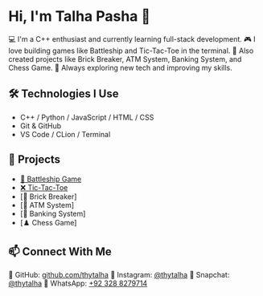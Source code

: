 # Hi, I'm Talha Pasha 👋

💻 I'm a C++ enthusiast and currently learning full-stack development.
🎮 I love building games like Battleship and Tic-Tac-Toe in the terminal.
🧱 Also created projects like Brick Breaker, ATM System, Banking System, and Chess Game.
🚀 Always exploring new tech and improving my skills.

## 🛠️ Technologies I Use

* C++ / Python / JavaScript / HTML / CSS
* Git & GitHub
* VS Code / CLion / Terminal

## 📌 Projects

* [🔫 Battleship Game](https://github.com/thytalha/Battleship)
* [❌ Tic-Tac-Toe](https://github.com/thytalha/Tic-Tac-Toe)
* [🧱 Brick Breaker]
* [🏧 ATM System]
* [🏦 Banking System]
* [♟️ Chess Game]

## 📫 Connect With Me

🐙 GitHub: [github.com/thytalha](https://github.com/thytalha)
📸 Instagram: [@thytalha](https://instagram.com/thytalha)
👻 Snapchat: [@thytalha](https://snapchat.com/add/thytalha)
📱 WhatsApp: [+92 328 8279714](https://wa.me/923288279714)

